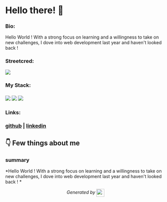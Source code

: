 
# Hello there! 👋


### Bio:

Hello World ! With a strong focus on learning and a willingness to take on new challenges, I dove into web development last year and haven't looked back !

            

### Streetcred:

<a href="https://www.tublian.com/profile/Jbilenrijeka?ss=true"><img src="https://rd3ps1doua.execute-api.us-east-1.amazonaws.com/dev/ft/profile/streetcred/badge/Jbilenrijeka?type=without_score"></a>

### My Stack:

### <img src="https://rd3ps1doua.execute-api.us-east-1.amazonaws.com/dev/ft/profile/streetcred/github/tag/JavaScript"/> <img src="https://rd3ps1doua.execute-api.us-east-1.amazonaws.com/dev/ft/profile/streetcred/github/tag/Frontend"/> <img src="https://rd3ps1doua.execute-api.us-east-1.amazonaws.com/dev/ft/profile/streetcred/github/tag/Backend"/>

### 

### 

### Links:

### <a href="https://www.github.com/Jbilenrijeka">github</a> | <a href="">linkedin</a>

## 👇 Few things about me


<div>

            

### summary
*Hello World ! With a strong focus on learning and a willingness to take on new challenges, I dove into web development last year and haven't looked back !
*

            
</div>




<p align="center">
<i>Generated by <a href="https://www.tublian.com/"><img src="https://tublian-newsletter-assets.s3.amazonaws.com/just-logo.png" width="25" style="vertical-align: middle"/></i>
</p>

